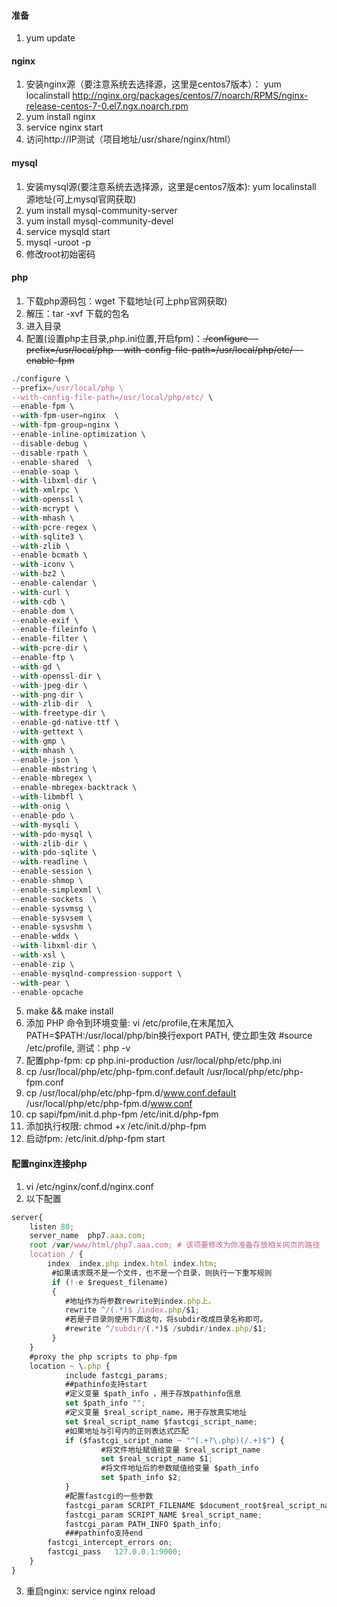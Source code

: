 #### 准备
1. yum update

#### nginx
1. 安装nginx源（要注意系统去选择源，这里是centos7版本）： yum localinstall http://nginx.org/packages/centos/7/noarch/RPMS/nginx-release-centos-7-0.el7.ngx.noarch.rpm
2. yum install nginx
3. service nginx start
4. 访问http://IP测试（项目地址/usr/share/nginx/html）

#### mysql
1. 安装mysql源(要注意系统去选择源，这里是centos7版本): yum localinstall 源地址(可上mysql官网获取)
2. yum install mysql-community-server
3. yum install mysql-community-devel
4. service mysqld start
5. mysql -uroot -p
6. 修改root初始密码

#### php
1. 下载php源码包：wget 下载地址(可上php官网获取)
2. 解压：tar -xvf 下载的包名
3. 进入目录
4. 配置(设置php主目录,php.ini位置,开启fpm)：~~./configure --prefix=/usr/local/php --with-config-file-path=/usr/local/php/etc/ --enable-fpm~~
``` javascript
./configure \
--prefix=/usr/local/php \
--with-config-file-path=/usr/local/php/etc/ \
--enable-fpm \
--with-fpm-user=nginx  \
--with-fpm-group=nginx \
--enable-inline-optimization \
--disable-debug \
--disable-rpath \
--enable-shared  \
--enable-soap \
--with-libxml-dir \
--with-xmlrpc \
--with-openssl \
--with-mcrypt \
--with-mhash \
--with-pcre-regex \
--with-sqlite3 \
--with-zlib \
--enable-bcmath \
--with-iconv \
--with-bz2 \
--enable-calendar \
--with-curl \
--with-cdb \
--enable-dom \
--enable-exif \
--enable-fileinfo \
--enable-filter \
--with-pcre-dir \
--enable-ftp \
--with-gd \
--with-openssl-dir \
--with-jpeg-dir \
--with-png-dir \
--with-zlib-dir  \
--with-freetype-dir \
--enable-gd-native-ttf \
--with-gettext \
--with-gmp \
--with-mhash \
--enable-json \
--enable-mbstring \
--enable-mbregex \
--enable-mbregex-backtrack \
--with-libmbfl \
--with-onig \
--enable-pdo \
--with-mysqli \
--with-pdo-mysql \
--with-zlib-dir \
--with-pdo-sqlite \
--with-readline \
--enable-session \
--enable-shmop \
--enable-simplexml \
--enable-sockets  \
--enable-sysvmsg \
--enable-sysvsem \
--enable-sysvshm \
--enable-wddx \
--with-libxml-dir \
--with-xsl \
--enable-zip \
--enable-mysqlnd-compression-support \
--with-pear \
--enable-opcache
```
5. make && make install
6. 添加 PHP 命令到环境变量: vi /etc/profile,在末尾加入PATH=$PATH:/usr/local/php/bin换行export PATH, 使立即生效 #source /etc/profile, 测试：php -v
7. 配置php-fpm: cp php.ini-production /usr/local/php/etc/php.ini
8. cp /usr/local/php/etc/php-fpm.conf.default /usr/local/php/etc/php-fpm.conf
9. cp /usr/local/php/etc/php-fpm.d/www.conf.default /usr/local/php/etc/php-fpm.d/www.conf
10. cp sapi/fpm/init.d.php-fpm /etc/init.d/php-fpm
11. 添加执行权限: chmod +x /etc/init.d/php-fpm
12. 启动fpm: /etc/init.d/php-fpm start

#### 配置nginx连接php
1. vi /etc/nginx/conf.d/nginx.conf
2. 以下配置
``` javascript
server{
    listen 80;
    server_name  php7.aaa.com;
    root /var/www/html/php7.aaa.com; # 该项要修改为你准备存放相关网页的路径
    location / {
        index  index.php index.html index.htm;
         #如果请求既不是一个文件，也不是一个目录，则执行一下重写规则
         if (!-e $request_filename)
         {
            #地址作为将参数rewrite到index.php上。
            rewrite ^/(.*)$ /index.php/$1;
            #若是子目录则使用下面这句，将subdir改成目录名称即可。
            #rewrite ^/subdir/(.*)$ /subdir/index.php/$1;
         }
    }
    #proxy the php scripts to php-fpm
    location ~ \.php {
            include fastcgi_params;
            ##pathinfo支持start
            #定义变量 $path_info ，用于存放pathinfo信息
            set $path_info "";
            #定义变量 $real_script_name，用于存放真实地址
            set $real_script_name $fastcgi_script_name;
            #如果地址与引号内的正则表达式匹配
            if ($fastcgi_script_name ~ "^(.+?\.php)(/.+)$") {
                    #将文件地址赋值给变量 $real_script_name
                    set $real_script_name $1;
                    #将文件地址后的参数赋值给变量 $path_info
                    set $path_info $2;
            }
            #配置fastcgi的一些参数
            fastcgi_param SCRIPT_FILENAME $document_root$real_script_name;
            fastcgi_param SCRIPT_NAME $real_script_name;
            fastcgi_param PATH_INFO $path_info;
            ###pathinfo支持end
        fastcgi_intercept_errors on;
        fastcgi_pass   127.0.0.1:9000;
    }    
}
```
3. 重启nginx: service nginx reload
